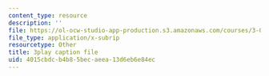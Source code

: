 ```yaml
---
content_type: resource
description: ''
file: https://ol-ocw-studio-app-production.s3.amazonaws.com/courses/3-091sc-introduction-to-solid-state-chemistry-fall-2010/4015cbdcb4b85becaeea13d6eb6e84ec_56d9qcsHGwE.vtt
file_type: application/x-subrip
resourcetype: Other
title: 3play caption file
uid: 4015cbdc-b4b8-5bec-aeea-13d6eb6e84ec
---
```

